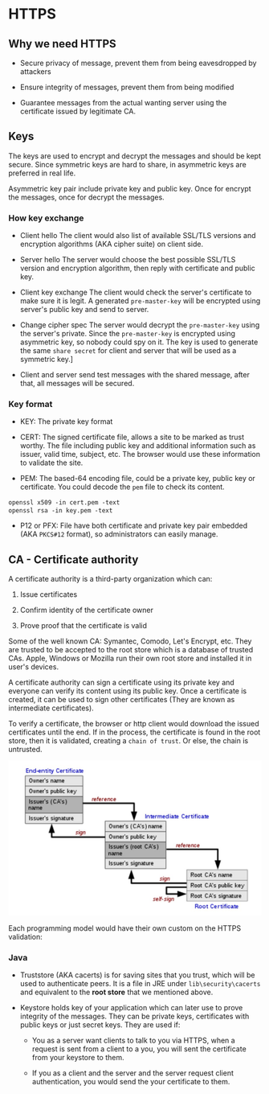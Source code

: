 # HTTPS

## Why we need HTTPS

* Secure privacy of message, prevent them from being eavesdropped by attackers

* Ensure integrity of messages, prevent them from being modified

* Guarantee messages from the actual wanting server using the certificate issued by legitimate CA.

## Keys

The keys are used to encrypt and decrypt the messages and should be kept secure. Since symmetric keys are hard to share, in asymmetric keys are preferred in real life.

Asymmetric key pair include private key and public key. Once for encrypt the messages, once for decrypt the messages.

### How key exchange

* Client hello
  The client would also list of available SSL/TLS versions and encryption algorithms (AKA cipher suite) on client side.

* Server hello
  The server would choose the best possible SSL/TLS version and encryption algorithm, then reply with certificate and public key.

* Client key exchange
  The client would check the server's certificate to make sure it is legit. A generated `pre-master-key` will be encrypted using server's public key and send to server.

* Change cipher spec
  The server would decrypt the `pre-master-key` using the server's private. Since the  `pre-master-key` is encrypted using asymmetric key, so nobody could spy on it. The key is used to generate the same `share secret` for client and server that will be used as a symmetric key.]

* Client and server send test messages with the shared message, after that, all messages will be secured.

### Key format

- KEY: The private key format

- CERT: The signed certificate file, allows a site to be marked as trust worthy. The file including public key and additional information such as issuer, valid time, subject, etc. The browser would use these information to validate the site.
* PEM: The based-64 encoding file, could be a private key, public key or certificate. You could decode the `pem` file to check its content.

```shell
openssl x509 -in cert.pem -text
openssl rsa -in key.pem -text
```

* P12 or PFX: File have both certificate and private key pair embedded (AKA `PKCS#12` format), so administrators can easily manage.

## CA - Certificate authority

A certificate authority is a third-party organization which can:

1. Issue certificates

2. Confirm identity of the certificate owner

3. Prove proof that the certificate is valid

Some of the well known CA: Symantec, Comodo, Let's Encrypt, etc. They are trusted to be accepted to the root store which is a database of trusted CAs. Apple, Windows or Mozilla run their own root store and installed it in user's devices.

A certificate authority can sign a certificate using its private key and everyone can verify its content using its public key. Once a certificate is created, it can be used to sign other certificates (They are known as intermediate certificates).

To verify a certificate, the browser or http client would download the issued certificates until the end. If in the process, the certificate is found in the root store, then it is validated, creating a `chain of trust`. Or else, the chain is untrusted.

![](./img/chain_of_trust.jpg)

Each programming model would have their own custom on the HTTPS validation:

### Java

* Truststore (AKA cacerts) is for saving sites that you trust, which will be used to authenticate peers. It is a file in JRE under `lib\security\cacerts` and equivalent to the **root store** that we mentioned above.

* Keystore holds key of your application which can later use to prove integrity of the messages. They can be private keys, certificates with public keys or just secret keys.  They are used if:
  
  * You as a server want clients to talk to you via HTTPS, when a request is sent from a client to a you, you will sent the certificate from your keystore to them. 
  
  * If you as a client and the server and the server request client authentication, you would send the your certificate to them.
